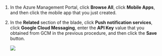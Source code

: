 
1. In the Azure Management Portal, click **Browse All**, click **Mobile Apps**, and then click the mobile app that you just created.

2. In the **Related** section of the blade, click **Push notification services**, click **Google Cloud Messaging**, enter the **API Key** value that you obtained from GCM in the previous procedure, and then click the **Save** button.

    ![][1]

<!-- URLs. -->
[Azure Management Portal]: https://azure.portal.com/

<!-- images -->
[1]: ./media/app-service-mobile-android-configure-push/mobile-push-api-key.png